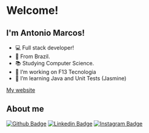 # Welcome!
 

## I'm Antonio Marcos!

- :computer: Full stack developer!
- :house_with_garden: From Brazil.
- :books: Studying Computer Science.
- 🔭 I’m working on F13 Tecnologia
- 🌱 I’m learning Java and Unit Tests (Jasmine)

[My website](https://am-castro.github.io)

## About me

[![Github Badge](https://img.shields.io/badge/-Github-000?style=for-the-badge&logo=Github&logoColor=white&link=LINK_GIT)](https://github.com/am-castro/)
[![Linkedin Badge](https://img.shields.io/badge/-LinkedIn-blue?style=for-the-badge&logo=Linkedin&logoColor=white&link=LINK_LINKEDIN)](https://www.linkedin.com/in/antoniomarcosc/)
[![Instagram Badge](https://img.shields.io/badge/Instagram-E4405F?style=for-the-badge&logo=instagram&logoColor=white&link=LINK_NSTAGRAM)](https://www.instagram.com/marcos.angular/)

<!-- Vertical Spacer -->
<p></p>

<svg fill="none" viewBox="0 0 600 300" width="600" height="300" xmlns="http://www.w3.org/2000/svg">
  <foreignObject width="100%" height="100%">
    <div xmlns="http://www.w3.org/1999/xhtml">
      <style>
        @keyframes hi  {
            0% { transform: rotate( 0.0deg) }
           10% { transform: rotate(14.0deg) }
           20% { transform: rotate(-8.0deg) }
           30% { transform: rotate(14.0deg) }
           40% { transform: rotate(-4.0deg) }
           50% { transform: rotate(10.0deg) }
           60% { transform: rotate( 0.0deg) }
          100% { transform: rotate( 0.0deg) }
        }

        @keyframes gradient {
          0% {
            background-position: 0% 50%;
          }
          50% {
            background-position: 100% 50%;
          }
          100% {
            background-position: 0% 50%;
          }
        }

        .container {
          background: linear-gradient(-45deg, #ee7752, #e73c7e, #23a6d5, #23d5ab);
          background-size: 400% 400%;
          animation: gradient 15s ease infinite;

          width: 100%;
          height: 300px;

          display: flex;
          justify-content: center;
          align-items: center;
          color: white;

          font-family: -apple-system, BlinkMacSystemFont, "Segoe UI", Roboto, Helvetica, Arial, sans-serif, "Apple Color Emoji", "Segoe UI Emoji", "Segoe UI Symbol";
        }

        .hi {
          animation: hi 1.5s linear -0.5s infinite;
          display: inline-block;
          transform-origin: 70% 70%;
        }

        @media (prefers-reduced-motion) {
          .container {
            animation: none;
          }

          .hi {
            animation: none;
          }
        }
      </style>

      <div class="container">
        <h1>Hi there, my name is Nikola <div class="hi">👋</div></h1>
      </div>
    </div>
  </foreignObject>
</svg>

<div>
<img height="180em" src="https://github-readme-stats.vercel.app/api/top-langs/?username=am-castro&layout=compact&langs_count=16&count_private=true"/>
</div>

#### Technologyes most used by me
![Angular_Badge](https://img.shields.io/badge/Angular-E34F26?style=for-the-badge&logo=angular&logoColor=white)
![TailwindCSS](https://img.shields.io/badge/tailwindcss-%2338B2AC.svg?style=for-the-badge&logo=tailwind-css&logoColor=white)
![Bootstrap Badge](https://img.shields.io/badge/BOOTSTRAP-8584fa?style=for-the-badge&logo=bootstrap&logoColor=white)
![Jasmine Badge](https://img.shields.io/badge/JASMINE-8b4982?style=for-the-badge&logo=jasmine&logoColor=white)
![Spring Badge](https://img.shields.io/badge/SpringBoot-55FF33?style=for-the-badge&logo=spring&logoColor=white)
![Chart.js Badge](https://img.shields.io/badge/Chart.js-FF6384?style=for-the-badge&logo=chartdotjs&logoColor=white)

#### Languages most used by me
![Typescript Badge](https://img.shields.io/badge/TS-007ACC?style=for-the-badge&logo=typescript&logoColor=white)
![Javascript Badge](https://img.shields.io/badge/JS-323330?style=for-the-badge&logo=javascript&logoColor=F7DF1E)
![Java Badge](https://img.shields.io/badge/Java-ED8B00?style=for-the-badge&logo=java&logoColor=white)
![MySQL Badge](https://img.shields.io/badge/MySQL-00000F?style=for-the-badge&logo=mysql&logoColor=white)
![SQLServer Badge](https://img.shields.io/badge/SQL%20Sever-CC2927?style=for-the-badge&logo=microsoft%20sql%20server&logoColor=white)
![Postgres Badge](https://img.shields.io/badge/Postgres-6666CC?style=for-the-badge&logo=postgresql&logoColor=white)
![HTML5 Badge](https://img.shields.io/badge/HTML5-E34F26?style=for-the-badge&logo=html5&logoColor=white)
![SCSS Badge](https://img.shields.io/badge/SCSS-1572B6?style=for-the-badge&logo=css3&logoColor=white)
![CSS3 Badge](https://img.shields.io/badge/CSS3-1572B6?style=for-the-badge&logo=css3&logoColor=white)
![PHP Badge](https://img.shields.io/badge/PHP-777BB4?style=for-the-badge&logo=php&logoColor=white)
![C Badge](https://img.shields.io/badge/C-00599C?style=for-the-badge&logo=c&logoColor=white)


#### Interests
![Python Badge](https://img.shields.io/badge/Python-FFD43B?style=for-the-badge&logo=python&logoColor=darkgreen)
![PowerBI Badge](https://img.shields.io/badge/PowerBI-F2C811?style=for-the-badge&logo=Power%20BI&logoColor=white)



<p align="center">
- Thanks for visiting.
</p>

----------------------------------------------------------------------------------
<p align="center">
Antonio Marcos
</p>
